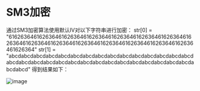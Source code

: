 # SM3加密
通过SM3加密算法使用默认IV对以下字符串进行加密：
str[0] = "61626364616263646162636461626364616263646162636461626364616263646162636461626364616263646162636461626364616263646162636461626364"
str[1] = "abcdabcdabcdabcdabcdabcdabcdabcdabcdabcdabcdabcdabcdabcdabcdabcdabcdabcdabcdabcdabcdabcdabcdabcdabcdabcdabcdabcdabcdabcdabcdabcd" 
得到结果如下：

![image](https://github.com/MaiEmily/map/blob/master/public/image/20190528145810708.png)
